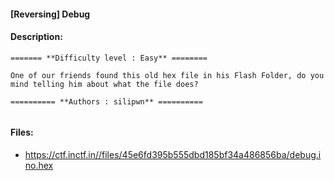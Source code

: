 #### [Reversing] Debug  

#### Description:   

```
======= **Difficulty level : Easy** ========

One of our friends found this old hex file in his Flash Folder, do you mind telling him about what the file does?

========== **Authors : silipwn** ==========


```

#### Files:   

* https://ctf.inctf.in//files/45e6fd395b555dbd185bf34a486856ba/debug.ino.hex  

